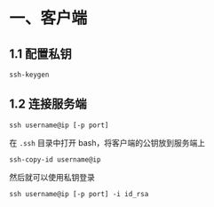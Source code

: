 # 一、客户端

## 1.1 配置私钥

```shell
ssh-keygen
```

## 1.2 连接服务端

```ssh
ssh username@ip [-p port]
```

在 `.ssh` 目录中打开 bash，将客户端的公钥放到服务端上

```shell
ssh-copy-id username@ip 
```

然后就可以使用私钥登录

```shell
ssh username@ip [-p port] -i id_rsa
```

